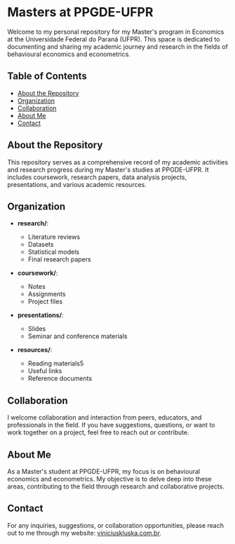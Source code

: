 # Masters at PPGDE-UFPR

Welcome to my personal repository for my Master's program in Economics at the Universidade Federal do Paraná (UFPR). This space is dedicated to documenting and sharing my academic journey and research in the fields of behavioural economics and econometrics.

## Table of Contents
- [About the Repository](#about-the-repository)
- [Organization](#organization)
- [Collaboration](#collaboration)
- [About Me](#about-me)
- [Contact](#contact)

## About the Repository

This repository serves as a comprehensive record of my academic activities and research progress during my Master's studies at PPGDE-UFPR. It includes coursework, research papers, data analysis projects, presentations, and various academic resources.

## Organization

- **research/**: 
  - Literature reviews
  - Datasets
  - Statistical models
  - Final research papers

- **coursework/**: 
  - Notes
  - Assignments
  - Project files

- **presentations/**: 
  - Slides
  - Seminar and conference materials

- **resources/**: 
  - Reading materials5 
  - Useful links
  - Reference documents

## Collaboration

I welcome collaboration and interaction from peers, educators, and professionals in the field. If you have suggestions, questions, or want to work together on a project, feel free to reach out or contribute.

## About Me

As a Master's student at PPGDE-UFPR, my focus is on behavioural economics and econometrics. My objective is to delve deep into these areas, contributing to the field through research and collaborative projects.

## Contact

For any inquiries, suggestions, or collaboration opportunities, please reach out to me through my website: [viniciuskluska.com.br](http://viniciuskluska.com.br).

